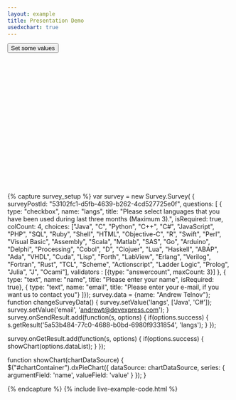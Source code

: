 ```yaml
---
layout: example
title: Presentation Demo
usedxchart: true
---
```


<input type="button" value="Set some values" onclick="changeSurveyData()" />

<div id="chartContainer" style="width:300px;height:300px"></div>

{% capture survey_setup %}
var survey = new Survey.Survey(
{
surveyPostId: "53102fc1-d5fb-4639-b262-4cd527725e0f",
questions: [
{ 
    type: "checkbox", name: "langs", title: "Please select languages that you have been used during last three months (Maximum 3).", 
    isRequired: true, colCount: 4, 
    choices: ["Java", "C", "Python", "C++", "C#", "JavaScript", "PHP", "SQL", 
        "Ruby", "Shell", "HTML", "Objective-C", "R", "Swift", "Perl", "Visual Basic", 
        "Assembly", "Scala", "Matlab", "SAS", "Go", "Arduino", "Delphi", "Processing", 
        "Cobol", "D", "Clojuer", "Lua", "Haskell", "ABAP", "Ada", "VHDL", "Cuda", 
        "Lisp", "Forth", "LabView", "Erlang", "Verilog", "Fortran", "Rust", "TCL", 
        "Scheme", "Actionscript", "Ladder Logic", "Prolog", "Julia", "J", "Ocami"],
    validators : [{type: "answercount", maxCount: 3}]
},
{ type: "text", name: "name", title: "Please enter your name", isRequired: true},
{ type: "text", name: "email", title: "Please enter your e-mail, if you want us to contact you"}
]});
survey.data = {name: "Andrew Telnov"};
function changeSurveyData() {
    survey.setValue('langs', ['Java', 'C#']); 
    survey.setValue('email', 'andrewt@devexpress.com');
}
survey.onSendResult.add(function(s, options) {
    if(options.success) {
        s.getResult('5a53b484-77c0-4688-b0bd-6980f9331854', 'langs');
    }
});

survey.onGetResult.add(function(s, options) {
    if(options.success) {
        showChart(options.dataList);
    }
});

function showChart(chartDataSource) {    
    $("#chartContainer").dxPieChart({
        dataSource: chartDataSource,
        series: {
            argumentField: 'name',
            valueField: 'value'
        }
    });
}

{% endcapture %}
{% include live-example-code.html %}

